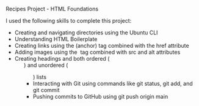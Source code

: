 Recipes Project - HTML Foundations

I used the following skills to complete this project:

- Creating and navigating directories using the Ubuntu CLI
- Understanding HTML Boilerplate
- Creating links using the <a> (anchor) tag combined with the href attribute
- Adding images using the <img> tag combined with src and alt attributes
- Creating headings and both ordered (<ol>) and unordered (<ul>) lists
- Interacting with Git using commands like git status, git add, and git commit
- Pushing commits to GitHub using git push origin main
